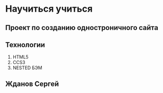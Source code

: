 # Научиться учиться

## Проект по созданию одностроничного сайта

## Технологии
1. HTML5
2. CCS3
3. NESTED БЭМ

## Жданов Сергей




